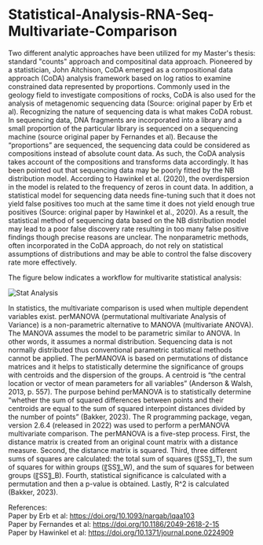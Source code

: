 # Statistical-Analysis-RNA-Seq-Multivariate-Comparison

Two different analytic approaches have been utilized for my Master's thesis: standard "counts" approach and compositinal data approach. Pioneered by a statistician, John Aitchison, CoDA emerged as a compositional data approach (CoDA) analysis framework based on log ratios to examine constrained data represented by proportions. Commonly used in the geology field to investigate compositions of rocks, CoDA is also used for the analysis of metagenomic sequencing data (Source: original paper by Erb et al). Recognizing the nature of sequencing data is what makes CoDA robust. In sequencing data, DNA fragments are incorporated into a library and a small proportion of the particular library is sequenced on a sequencing machine (source original paper by Fernandes et al). Because the “proportions” are sequenced, the sequencing data could be considered as compositions instead of absolute count data. As such, the CoDA analysis takes account of the compositions and transforms data accordingly. 	It has been pointed out that sequencing data may be poorly fitted by the NB distribution model. According to Hawinkel et al. (2020), the overdispersion in the model is related to the frequency of zeros in count data. In addition, a statistical model for sequencing data needs fine-tuning such that it does not yield false positives too much at the same time it does not yield enough true positives (Source: original paper by Hawinkel et al., 2020). As a result, the statistical method of sequencing data based on the NB distribution model may lead to a poor false discovery rate resulting in too many false positive findings though precise reasons are unclear. The nonparametric methods, often incorporated in the CoDA approach, do not rely on statistical assumptions of distributions and may be able to control the false discovery rate more effectively.


The figure below indicates a workflow for multivarite statistical analysis:

![Stat Analysis](https://github.com/echo4922/Statistical-Analysis-RNA-Seq-Multivariate-Comparison/assets/112420424/81020a46-8cf2-4b09-8035-377e78b05f1b)


In statistics, the multivariate comparison is used when multiple dependent variables exist. perMANOVA (permutational multivariate Analysis of Variance) is a non-parametric alternative to MANOVA (multivariate ANOVA). The MANOVA assumes the model to be parametric similar to ANOVA. In other words, it assumes a normal distribution. Sequencing data is not normally distributed thus conventional parametric statistical methods cannot be applied. The perMANOVA is based on permutations of distance matrices and it helps to statistically determine the significance of groups with centroids and the dispersion of the groups. A centroid is “the central location or vector of mean parameters for all variables” (Anderson & Walsh, 2013, p. 557). The purpose behind perMANOVA is to statistically determine “whether the sum of squared differences between points and their centroids are equal to the sum of squared interpoint distances divided by the number of points” (Bakker, 2023). The R programming package, vegan, version 2.6.4 (released in 2022) was used to perform a perMANOVA multivariate comparison. The perMANOVA is a five-step process. First, the distance matrix is created from an original count matrix with a distance measure. Second, the distance matrix is squared. Third, three different sums of squares are calculated: the total sum of squares (〖SS〗_T), the sum of squares for within groups (〖SS〗_W), and the sum of squares for between groups (〖SS〗_B). Fourth, statistical significance is calculated with a permutation and then a p-value is obtained. Lastly, R^2 is calculated (Bakker, 2023). 



References: <br />
Paper by Erb et al: https://doi.org/10.1093/nargab/lqaa103 <br />
Paper by Fernandes et al: https://doi.org/10.1186/2049-2618-2-15 <br />
Paper by  Hawinkel et al: https://doi.org/10.1371/journal.pone.0224909  <br />
